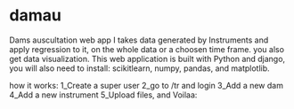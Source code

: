 # damau
Dams auscultation web app
I takes data generated by Instruments and apply regression to it, on the whole data or a choosen time frame.
you also get data visualization.
This web application is built with Python and django, you will also need to install:
scikitlearn, numpy, pandas, and matplotlib.

how it works:
1_Create a super user
2_go to /tr and login
3_Add a new dam
4_Add a new instrument
5_Upload files, and Voilaa:


